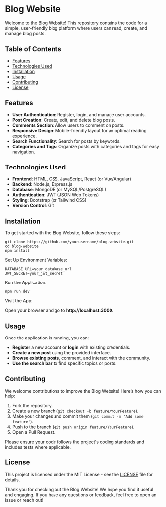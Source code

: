 

<h1>Blog Website </h1>

<p>Welcome to the Blog Website! This repository contains the code for a simple, user-friendly blog platform where users can read, create, and manage blog posts.</p>

<h2>Table of Contents</h2>
<ul>
    <li><a href="#features">Features</a></li>
    <li><a href="#technologies-used">Technologies Used</a></li>
    <li><a href="#installation">Installation</a></li>
    <li><a href="#usage">Usage</a></li>
    <li><a href="#contributing">Contributing</a></li>
    <li><a href="#license">License</a></li>
</ul>

<h2 id="features">Features</h2>
<ul>
    <li><strong>User Authentication</strong>: Register, login, and manage user accounts.</li>
    <li><strong>Post Creation</strong>: Create, edit, and delete blog posts.</li>
    <li><strong>Comments Section</strong>: Allow users to comment on posts.</li>
    <li><strong>Responsive Design</strong>: Mobile-friendly layout for an optimal reading experience.</li>
    <li><strong>Search Functionality</strong>: Search for posts by keywords.</li>
    <li><strong>Categories and Tags</strong>: Organize posts with categories and tags for easy navigation.</li>
</ul>

<h2 id="technologies-used">Technologies Used</h2>
<ul>
    <li><strong>Frontend</strong>: HTML, CSS, JavaScript, React (or Vue/Angular)</li>
    <li><strong>Backend</strong>: Node.js, Express.js</li>
    <li><strong>Database</strong>: MongoDB (or MySQL/PostgreSQL)</li>
    <li><strong>Authentication</strong>: JWT (JSON Web Tokens)</li>
    <li><strong>Styling</strong>: Bootstrap (or Tailwind CSS)</li>
    <li><strong>Version Control</strong>: Git</li>
</ul>

<h2 id="installation">Installation</h2>
<p>To get started with the Blog Website, follow these steps:</p>
<pre><code>git clone https://github.com/yourusername/blog-website.git
cd blog-website
npm install
</code></pre>
<p>Set Up Environment Variables:</p>
<pre><code>DATABASE_URL=your_database_url
JWT_SECRET=your_jwt_secret
</code></pre>
<p>Run the Application:</p>
<pre><code>npm run dev
</code></pre>
<p>Visit the App:</p>
<p>Open your browser and go to <strong>http://localhost:3000</strong>.</p>

<h2 id="usage">Usage</h2>
<p>Once the application is running, you can:</p>
<ul>
    <li><strong>Register</strong> a new account or <strong>login</strong> with existing credentials.</li>
    <li><strong>Create a new post</strong> using the provided interface.</li>
    <li><strong>Browse existing posts</strong>, comment, and interact with the community.</li>
    <li><strong>Use the search bar</strong> to find specific topics or posts.</li>
</ul>

<h2 id="contributing">Contributing</h2>
<p>We welcome contributions to improve the Blog Website! Here’s how you can help:</p>
<ol>
    <li>Fork the repository.</li>
    <li>Create a new branch (<code>git checkout -b feature/YourFeature</code>).</li>
    <li>Make your changes and commit them (<code>git commit -m 'Add some feature'</code>).</li>
    <li>Push to the branch (<code>git push origin feature/YourFeature</code>).</li>
    <li>Open a Pull Request.</li>
</ol>
<p>Please ensure your code follows the project's coding standards and includes tests where applicable.</p>

<h2 id="license">License</h2>
<p>This project is licensed under the MIT License - see the <a href="LICENSE">LICENSE</a> file for details.</p>

<p>Thank you for checking out the Blog Website! We hope you find it useful and engaging. If you have any questions or feedback, feel free to open an issue or reach out!</p>

</body>
</html>
